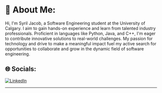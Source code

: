 # 💫 About Me:
Hi, I'm Syril Jacob, a Software Engineering student at the University of Calgary. I aim to gain hands-on experience and learn from talented industry professionals. Proficient in languages like Python, Java, and C++, I'm eager to contribute innovative solutions to real-world challenges. My passion for technology and drive to make a meaningful impact fuel my active search for opportunities to collaborate and grow in the dynamic field of software engineering.


## 🌐 Socials:
[![LinkedIn](https://img.shields.io/badge/LinkedIn-%230077B5.svg?logo=linkedin&logoColor=white)](https://www.linkedin.com/in/syril-jacob/) 


---

<!-- Proudly created with GPRM ( https://gprm.itsvg.in ) -->
